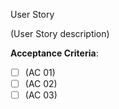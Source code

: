 User Story

(User Story description)

**Acceptance Criteria**:

 - [ ] (AC 01)
 - [ ] (AC 02)
 - [ ] (AC 03)
